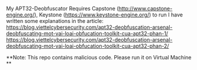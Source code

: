 My APT32-Deobfuscator
Requires Capstone (http://www.capstone-engine.org/), Keystone (https://www.keystone-engine.org/) to run
I have written some explanations in the article:
https://blog.viettelcybersecurity.com/apt32-deobfuscation-arsenal-deobfuscating-mot-vai-loai-obfucation-toolkit-cua-apt32-phan-1/
https://blog.viettelcybersecurity.com/apt32-deobfuscation-arsenal-deobfuscating-mot-vai-loai-obfucation-toolkit-cua-apt32-phan-2/

**Note:
This repo contains malicious code. Please run it on Virtual Machine
**
